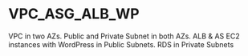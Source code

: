 # VPC_ASG_ALB_WP
VPC in two AZs. Public and Private Subnet in both AZs. ALB &amp; AS EC2 instances with WordPress in Public Subnets. RDS in Private Subnets
